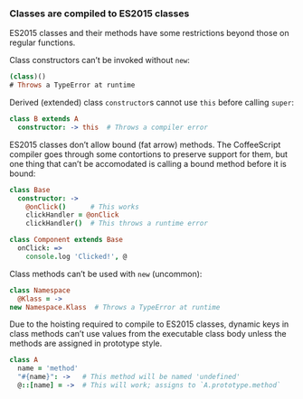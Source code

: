 ### Classes are compiled to ES2015 classes

ES2015 classes and their methods have some restrictions beyond those on regular functions.

Class constructors can’t be invoked without `new`:

```coffee
(class)()
# Throws a TypeError at runtime
```

Derived (extended) class `constructor`s cannot use `this` before calling `super`:

```coffee
class B extends A
  constructor: -> this  # Throws a compiler error
```

ES2015 classes don’t allow bound (fat arrow) methods. The CoffeeScript compiler goes through some contortions to preserve support for them, but one thing that can’t be accomodated is calling a bound method before it is bound:

```coffee
class Base
  constructor: ->
    @onClick()      # This works
    clickHandler = @onClick
    clickHandler()  # This throws a runtime error

class Component extends Base
  onClick: =>
    console.log 'Clicked!', @
```

Class methods can’t be used with `new` (uncommon):

```coffee
class Namespace
  @Klass = ->
new Namespace.Klass  # Throws a TypeError at runtime
```

Due to the hoisting required to compile to ES2015 classes, dynamic keys in class methods can’t use values from the executable class body unless the methods are assigned in prototype style.

```coffee
class A
  name = 'method'
  "#{name}": ->   # This method will be named 'undefined'
  @::[name] = ->  # This will work; assigns to `A.prototype.method`
```
